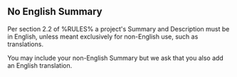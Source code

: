## No English Summary

Per section 2.2 of %RULES% a project's Summary and Description must be in English, unless meant exclusively for non-English use, such as translations.

You may include your non-English Summary but we ask that you also add an English translation.

